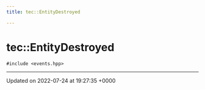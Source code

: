 ```yaml
---
title: tec::EntityDestroyed

---
```


# tec::EntityDestroyed






`#include <events.hpp>`

-------------------------------

Updated on 2022-07-24 at 19:27:35 +0000